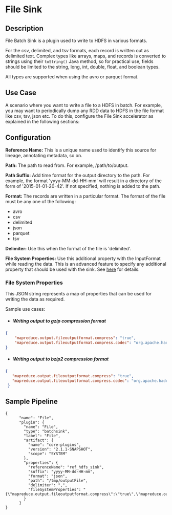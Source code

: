 # File Sink


## Description

File Batch Sink is a plugin used to write to HDFS in various formats.

For the csv, delimited, and tsv formats, each record is written out as delimited text.
Complex types like arrays, maps, and records is converted to strings using their
``toString()`` Java method, so for practical use, fields should be limited to the
string, long, int, double, float, and boolean types.

All types are supported when using the avro or parquet format.

## Use Case

A scenario where you want to write a file to a HDFS in batch. For example, you may want to periodically dump any RDD data to HDFS in the file format like csv, tsv, json etc. To do this, configure the File Sink accelerator as explained in the following sections:

## Configuration

**Reference Name:** This is a unique name used to identify this source for lineage, annotating metadata, so on.

**Path:** The path to read from. For example, /path/to/output.

**Path Suffix:** Add time format for the output directory to the path. For example, the format 'yyyy-MM-dd-HH-mm' will result in a directory of the form of '2015-01-01-20-42'. If not specified, nothing is added to the path.

**Format:** The records are written in a particular format. The format of the file must be any one of the following:
- avro
- csv
- delimited
- json
- parquet
- tsv

**Delimiter:** Use this when the format of the file is 'delimited'. 

**File System Properties:** Use this additional property with the InputFormat while reading the data. This is an advanced feature to specify any additional property that should be used with the sink. See [here](#file-system-properties) for details.

### File System Properties
This JSON string represents a map of properties that can be used for writing the data as required.

Sample use cases:

- ##### Writing output to gzip compression format
```json
{
    "mapreduce.output.fileoutputformat.compress": "true",
    "mapreduce.output.fileoutputformat.compress.codec": "org.apache.hadoop.io.compress.GzipCodec"
}
```

- ##### Writing output to bzip2 compression format
```json
{
   "mapreduce.output.fileoutputformat.compress": "true",
   "mapreduce.output.fileoutputformat.compress.codec": "org.apache.hadoop.io.compress.BZip2Codec"
 }
```

## Sample Pipeline

    {
          "name": "File",
          "plugin": {
            "name": "File",
            "type": "batchsink",
            "label": "File",
            "artifact": {
              "name": "core-plugins",
              "version": "2.1.1-SNAPSHOT",
              "scope": "SYSTEM"
            },
            "properties": {
              "referenceName": "ref_hdfs_sink",
              "suffix": "yyyy-MM-dd-HH-mm",
              "format": "json",
              "path": "/tmp/outputFile",
              "delimiter": ",",
              "fileSystemProperties": "{\"mapreduce.output.fileoutputformat.compress\":\"true\",\"mapreduce.output.fileoutputformat.compress.codec\":\"org.apache.hadoop.io.compress.GzipCodec\"}"
            }
          }
    }
